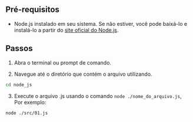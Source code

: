 ## Pré-requisitos

- Node.js instalado em seu sistema. Se não estiver, você pode baixá-lo e instalá-lo a partir do [site oficial do Node.js](https://nodejs.org/).

## Passos

1. Abra o terminal ou prompt de comando.

2. Navegue até o diretório que contém o arquivo utilizando.

```bash
cd node_js
```

3. Execute o arquivo .js usando o comando `node ./nome_do_arquivo.js`, Por exemplo:

```bash
node ./src/01.js
```
